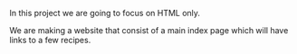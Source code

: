 In this project we are going to focus on HTML only.

We are making a website that consist of a main index page which will have links to a few recipes.